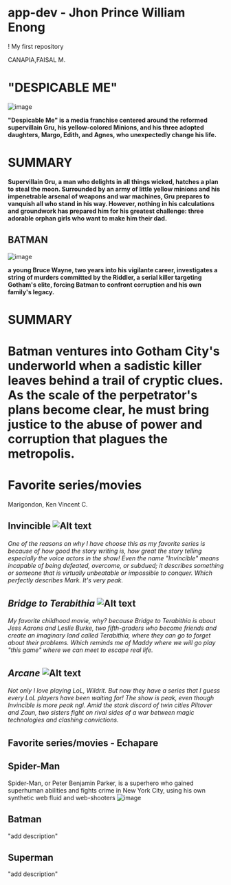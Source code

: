 # app-dev - Jhon Prince William Enong
! My first repository 





















CANAPIA,FAISAL M.
# "DESPICABLE ME"
![image](https://github.com/user-attachments/assets/f82cbfa9-4799-4a34-81fa-2577e894181b)

**"Despicable Me" is a media franchise centered around the reformed supervillain Gru, his yellow-colored Minions, and his three adopted daughters, Margo, Edith, and Agnes, who unexpectedly change his life.** 

# SUMMARY

**Supervillain Gru, a man who delights in all things wicked, hatches a plan to steal the moon. Surrounded by an army of little yellow minions and his impenetrable arsenal of weapons and war machines, Gru prepares to vanquish all who stand in his way. However, nothing in his calculations and groundwork has prepared him for his greatest challenge: three adorable orphan girls who want to make him their dad.**

## BATMAN

![image](https://github.com/user-attachments/assets/e1f953d1-1a4a-4753-b8e1-8b7c060ab1f1)

**a young Bruce Wayne, two years into his vigilante career, investigates a string of murders committed by the Riddler, a serial killer targeting Gotham's elite, forcing Batman to confront corruption and his own family's legacy.**

# SUMMARY

**Batman ventures into Gotham City's underworld when a sadistic killer leaves behind a trail of cryptic clues. As the scale of the perpetrator's plans become clear, he must bring justice to the abuse of power and corruption that plagues the metropolis.**
=======
# Favorite series/movies
Marigondon, Ken Vincent C.
## **Invincible** ![Alt text](https://ew.com/thmb/loLVuN94pMyDrFUxkFFJOKuouRo=/1500x0/filters:no_upscale():max_bytes(150000):strip_icc():format(webp)/invincible-promo-072023-1-d0957bb94a0545a080a58d3a610e5966.jpg) <h6> One of the reasons on why I have choose this as my favorite series is because of how good the story writing is, how great the story telling especially the voice actors in the show! Even the name "Invincible" means incapable of being defeated, overcome, or subdued; it describes something or someone that is virtually unbeatable or impossible to conquer. Which perfectly describes Mark. It's very peak. </h6>
## *Bridge to Terabithia* ![Alt text](https://miro.medium.com/v2/resize:fit:1400/format:webp/1*EuMFNj7L9wYyEVb4aO5vAg.jpeg) <h6> My favorite childhood movie, why? because Bridge to Terabithia is about Jess Aarons and Leslie Burke, two fifth-graders who become friends and create an imaginary land called Terabithia, where they can go to forget about their problems. Which reminds me of Maddy where we will go play "this game" where we can meet to escape real life. </h6>
## *Arcane* ![Alt text](https://assets-prd.ignimgs.com/2024/06/11/artwork-1718103614515.jpeg) <h6> Not only I love playing LoL, Wildrit. But now they have a series that I guess every LoL players have been waiting for! The show is peak, even though Invincible is more peak ngl. Amid the stark discord of twin cities Piltover and Zaun, two sisters fight on rival sides of a war between magic technologies and clashing convictions. </h6>


## Favorite series/movies - Echapare
## Spider-Man
Spider-Man, or Peter Benjamin Parker, is a superhero who gained superhuman abilities and fights crime in New York City, using his own synthetic web fluid and web-shooters
![image](https://github.com/user-attachments/assets/588af3ad-5866-47f1-9da9-32dd6c1f6af1)


## Batman
"add description"

## Superman
"add description"

